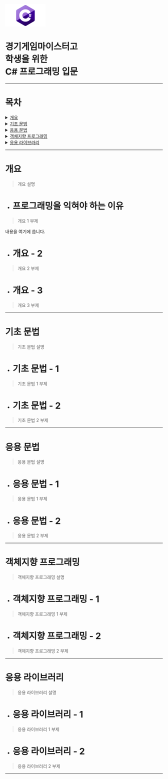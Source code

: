 
<img id="Img_CSharp" src="./Images/CSharp.png" width=128 height=72> 
<br>

경기게임마이스터고 <br>
학생을 위한 <br>
C# 프로그래밍 입문
=================

---

# 목차

<details>
<summary><a href="#개요"> 개요 </a></summary>
<br>

- [(C#) 프로그래밍을 익혀야 하는 이유](#프로그래밍을-익혀야-하는-이유)
- [개요 - 2](#개요---2)
- [개요 - 3](#개요---3)

</details>


<details>
<summary><a href="#기초-문법"> 기초 문법 </a></summary>
<br>

- [기초 문법 - 2](#기초-문법---2)
- [기초 문법 - 3](#기초-문법---3)

</details>

<details>
<summary><a href="#응용-문법"> 응용 문법 </a></summary>
<br>

- [응용 문법 - 2](#응용-문법---2)
- [응용 문법 - 3](#응용-문법---3)

</details>

<details>
<summary><a href="#객체지향-프로그래밍"> 객체지향 프로그래밍 </a></summary>
<br>

- [객체지향 프로그래밍 - 2](#객체지향-프로그래밍---2)
- [객체지향 프로그래밍 - 3](#객체지향-프로그래밍---3)

</details>

<details>
<summary><a href="#응용-라이브러리"> 응용 라이브러리 </a></summary>
<br>

- [응용 라이브러리 - 2](#응용-라이브러리---2)
- [응용 라이브러리 - 3](#응용-라이브러리---3)

</details>


---

# 개요
> 개요 설명

+ # 프로그래밍을 익혀야 하는 이유
> 개요 1 부제

내용을 여기에 씁니다.

+ # 개요 - 2
> 개요 2 부제

+ # 개요 - 3
> 개요 3 부제

---

# 기초 문법
> 기초 문법 설명

+ # 기초 문법 - 1
> 기초 문법 1 부제

+ # 기초 문법 - 2
> 기초 문법 2 부제

---

# 응용 문법
> 응용 문법 설명

+ # 응용 문법 - 1
> 응용 문법 1 부제

+ # 응용 문법 - 2
> 응용 문법 2 부제

---

# 객체지향 프로그래밍
> 객체지향 프로그래밍 설명

+ # 객체지향 프로그래밍 - 1
> 객체지향 프로그래밍 1 부제

+ # 객체지향 프로그래밍 - 2
> 객체지향 프로그래밍 2 부제

---

# 응용 라이브러리
> 응용 라이브러리 설명

+ # 응용 라이브러리 - 1
> 응용 라이브러리 1 부제

+ # 응용 라이브러리 - 2
> 응용 라이브러리 2 부제

---